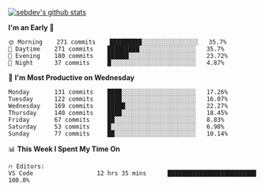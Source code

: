 [![sebdev's github stats](https://github-readme-stats.vercel.app/api?username=sebdeveloper6952)](https://github.com/anuraghazra/github-readme-stats)
<!--START_SECTION:waka-->
**I'm an Early 🐤** 

```text
🌞 Morning    271 commits    █████████░░░░░░░░░░░░░░░░   35.7% 
🌆 Daytime    271 commits    █████████░░░░░░░░░░░░░░░░   35.7% 
🌃 Evening    180 commits    ██████░░░░░░░░░░░░░░░░░░░   23.72% 
🌙 Night      37 commits     █░░░░░░░░░░░░░░░░░░░░░░░░   4.87%

```
📅 **I'm Most Productive on Wednesday** 

```text
Monday       131 commits    ████░░░░░░░░░░░░░░░░░░░░░   17.26% 
Tuesday      122 commits    ████░░░░░░░░░░░░░░░░░░░░░   16.07% 
Wednesday    169 commits    █████░░░░░░░░░░░░░░░░░░░░   22.27% 
Thursday     140 commits    ████░░░░░░░░░░░░░░░░░░░░░   18.45% 
Friday       67 commits     ██░░░░░░░░░░░░░░░░░░░░░░░   8.83% 
Saturday     53 commits     █░░░░░░░░░░░░░░░░░░░░░░░░   6.98% 
Sunday       77 commits     ██░░░░░░░░░░░░░░░░░░░░░░░   10.14%

```


📊 **This Week I Spent My Time On** 

```text
🔥 Editors: 
VS Code                  12 hrs 35 mins      █████████████████████████   100.0%

```


<!--END_SECTION:waka-->
